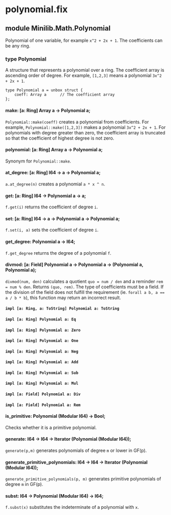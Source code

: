 # polynomial.fix

## module Minilib.Math.Polynomial

Polynomial of one variable, for example `x^2 + 2x + 1`. The coefficients can be any ring.

### type Polynomial

A structure that represents a polynomial over a ring.
The coefficient array is ascending order of degree.
For example, `[1,2,3]` means a polynomial `3x^2 + 2x + 1`.

```
type Polynomial a = unbox struct {
    coeff: Array a      // The coefficient array
};
```
#### make: [a: Ring] Array a -> Polynomial a;

`Polynomial::make(coeff)` creates a polynomial from coefficients.
For example, `Polynomial::make([1,2,3])` makes a polynomial `3x^2 + 2x + 1`.
For polynomials with degree greater than zero, the coefficient array is
truncated so that the coefficient of highest degree is not zero.

#### polynomial: [a: Ring] Array a -> Polynomial a;

Synonym for `Polynomial::make`.

#### at_degree: [a: Ring] I64 -> a -> Polynomial a;

`a.at_degree(n)` creates a polynomial `a * x ^ n`.

#### get: [a: Ring] I64 -> Polynomial a -> a;

`f.get(i)` returns the coefficient of degree `i`.

#### set: [a: Ring] I64 -> a -> Polynomial a -> Polynomial a;

`f.set(i, a)` sets the coefficient of degree `i`.

#### get_degree: Polynomial a -> I64;

`f.get_degree` returns the degree of a polynomial `f`.

#### divmod: [a: Field] Polynomial a -> Polynomial a -> (Polynomial a, Polynomial a);

`divmod(num, den)` calculates a quotient `quo = num / den`
and a reminder `rem = num % den`.
Returns `(quo, rem)`.
The type of coefficients must be a field.
If the division of the field does not fulfill the requirement
(ie. `forall a b, a == a / b * b`),
this function may return an incorrect result.

#### `impl [a: Ring, a: ToString] Polynomial a: ToString`

#### `impl [a: Ring] Polynomial a: Eq`

#### `impl [a: Ring] Polynomial a: Zero`

#### `impl [a: Ring] Polynomial a: One`

#### `impl [a: Ring] Polynomial a: Neg`

#### `impl [a: Ring] Polynomial a: Add`

#### `impl [a: Ring] Polynomial a: Sub`

#### `impl [a: Ring] Polynomial a: Mul`

#### `impl [a: Field] Polynomial a: Div`

#### `impl [a: Field] Polynomial a: Rem`

#### is_primitive: Polynomial (Modular I64) -> Bool;

Checks whether it is a primitive polynomial.

#### generate: I64 -> I64 -> Iterator (Polynomial (Modular I64));

`generate(p,m)` generates polynomials of degree `m` or lower in GF(p).

#### generate_primitive_polynomials: I64 -> I64 -> Iterator (Polynomial (Modular I64));

`generate_primitive_polynomials(p, m)` generates primitive polynomials of degree `m` in GF(p).

#### subst: I64 -> Polynomial (Modular I64) -> I64;

`f.subst(x)` substitutes the indeterminate of a polynomial with `x`.

